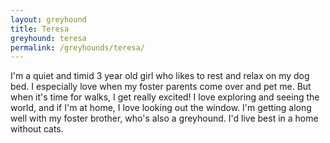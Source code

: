 ```yaml
---
layout: greyhound
title: Teresa
greyhound: teresa
permalink: /greyhounds/teresa/
---
```


I'm a quiet and timid 3 year old girl who likes to rest and relax on my dog bed. I especially love when my foster parents come over and pet me. But when it's time for walks, I get really excited! I love exploring and seeing the world, and if I'm at home, I love looking out the window. I'm getting along well with my foster brother, who's also a greyhound. I'd live best in a home without cats.
